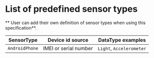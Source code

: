 # List of predefined sensor types

** User can add their own definition of sensor types when using this specification**.

| SensorType | Device id source | DataType examples |
| --- | --- | --- |
| `AndroidPhone` | IMEI or serial number | `Light`, `Accelerometer`

